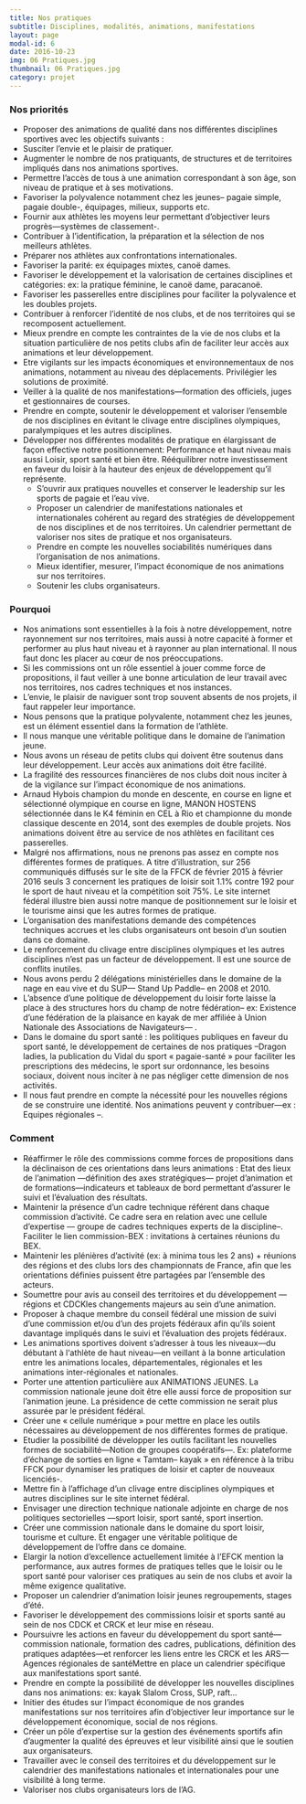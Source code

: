 ```yaml
---
title: Nos pratiques
subtitle: Disciplines, modalités, animations, manifestations
layout: page
modal-id: 6
date: 2016-10-23
img: 06 Pratiques.jpg
thumbnail: 06 Pratiques.jpg
category: projet
---
```


### Nos priorités

  - Proposer des animations de qualité dans nos différentes disciplines sportives avec les objectifs suivants :
  - Susciter l’envie et le plaisir de pratiquer.
  - Augmenter le nombre de nos pratiquants, de structures et de territoires impliqués dans nos animations sportives.
  -  Permettre l’accès de tous à une animation correspondant à son âge, son niveau de pratique et à ses motivations.
  - Favoriser la polyvalence notamment chez les jeunes– pagaie simple, pagaie double-, équipages, milieux, supports etc.
  - Fournir aux athlètes les moyens leur permettant d’objectiver leurs progrès—systèmes de classement-.
  - Contribuer à l’identification, la préparation et la sélection de nos meilleurs athlètes.
  - Préparer nos athlètes aux confrontations internationales.
  - Favoriser la parité: ex équipages mixtes, canoë dames.
  - Favoriser le développement et la valorisation de certaines disciplines et catégories: ex: la pratique féminine, le canoë dame, paracanoë.
  - Favoriser les passerelles entre disciplines pour faciliter la polyvalence et les doubles projets.
  - Contribuer à renforcer l’identité de nos clubs, et de nos territoires qui se recomposent actuellement.
  - Mieux prendre en compte les contraintes de la vie de nos clubs et la situation particulière de nos petits clubs afin de faciliter leur accès aux animations et leur développement.
  - Etre vigilants sur les impacts économiques et environnementaux de nos animations, notamment au niveau des déplacements. Privilégier les solutions de proximité.
  - Veiller à la qualité de nos manifestations—formation des officiels, juges et gestionnaires de courses.
  - Prendre en compte, soutenir le développement et valoriser l’ensemble de nos disciplines en évitant le clivage entre disciplines olympiques, paralympiques et les autres disciplines.
  - Développer nos différentes modalités de pratique en élargissant de façon effective notre positionnement: Performance et haut niveau mais aussi Loisir, sport santé et bien être. Rééquilibrer notre investissement en faveur du loisir à la hauteur des enjeux de développement qu’il représente.
    - S’ouvrir aux pratiques nouvelles et conserver le leadership sur les sports de pagaie et l’eau vive.
    - Proposer un calendrier de manifestations nationales et internationales cohérent au regard des stratégies de développement de nos disciplines et de nos territoires. Un calendrier permettant de valoriser nos sites de pratique et nos organisateurs.
    - Prendre en compte les nouvelles sociabilités numériques dans l’organisation de nos animations.
    - Mieux identifier, mesurer, l’impact économique de nos animations sur nos territoires.
    - Soutenir les clubs organisateurs.


### Pourquoi

  - Nos animations sont essentielles à la fois à notre développement, notre rayonnement sur nos territoires, mais aussi à notre capacité à former et performer au plus haut niveau et à rayonner au plan international. Il nous faut donc les placer au cœur de nos préoccupations.
  - Si les commissions ont un rôle essentiel à jouer comme force de propositions, il faut veiller à une bonne articulation de leur travail avec nos territoires, nos cadres techniques et nos instances.
  - L’envie, le plaisir de naviguer sont trop souvent absents de nos projets, il faut rappeler leur importance.
  - Nous pensons que la pratique polyvalente, notamment chez les jeunes, est un élément essentiel dans la formation de l’athlète.
  - Il nous manque une véritable politique dans le domaine de l’animation jeune.
  - Nous avons un réseau de petits clubs qui doivent être soutenus dans leur développement. Leur accès aux animations doit être facilité.
  - La fragilité des ressources financières de nos clubs doit nous inciter à de la vigilance sur l’impact économique de nos animations.
  - Arnaud Hybois champion du monde en descente, en course en ligne et sélectionné olympique en course en ligne, MANON HOSTENS sélectionnée dans le K4 féminin en CEL à Rio et championne du monde classique descente en 2014, sont des exemples de double projets. Nos animations doivent être au service de nos athlètes en facilitant ces passerelles.
  - Malgré nos affirmations, nous ne prenons pas assez en compte nos différentes formes de pratiques. A titre d’illustration, sur 256 communiqués diffusés sur le site de la FFCK de février 2015 à février 2016 seuls 3 concernent les pratiques de loisir soit 1.1% contre 192 pour le sport de haut niveau et la compétition soit 75%. Le site internet fédéral illustre bien aussi notre manque de positionnement sur le loisir et le tourisme ainsi que les autres formes de pratique.
  - L’organisation des manifestations demande des compétences techniques accrues et les clubs organisateurs ont besoin d’un soutien dans ce domaine.
  - Le renforcement du clivage entre disciplines olympiques et les autres disciplines n’est pas un facteur de développement. Il est une source de conflits inutiles.
  - Nous avons perdu 2 délégations ministérielles dans le domaine de la nage en eau vive et du SUP— Stand Up Paddle– en 2008 et 2010.
  - L’absence d’une politique de développement du loisir forte laisse la place à des structures hors du champ de notre fédération– ex: Existence d’une fédération de la plaisance en kayak de mer affiliée à Union Nationale des Associations de Navigateurs— .
  - Dans le domaine du sport santé : les politiques publiques en faveur du sport santé, le développement de certaines de nos pratiques –Dragon ladies, la publication du Vidal du sport « pagaie-santé » pour faciliter les prescriptions des médecins, le sport sur ordonnance, les besoins sociaux, doivent nous inciter à ne pas négliger cette dimension de nos activités.
  - Il nous faut prendre en compte la nécessité pour les nouvelles régions de se construire une identité. Nos animations peuvent y contribuer—ex : Equipes régionales –.

### Comment

  - Réaffirmer le rôle des commissions comme forces de propositions dans la déclinaison de ces orientations dans leurs animations : Etat des lieux de l’animation —définition des axes stratégiques— projet d’animation et de formations—indicateurs et tableaux de bord permettant d’assurer le suivi et l’évaluation des résultats.
  - Maintenir la présence d’un cadre technique référent dans chaque commission d’activité. Ce cadre sera en relation avec une cellule d’expertise — groupe de cadres techniques experts de la discipline–. Faciliter le lien commission-BEX : invitations à certaines réunions du BEX.
  - Maintenir les plénières d’activité (ex: à minima tous les 2 ans) + réunions des régions et des clubs lors des championnats de France, afin que les orientations définies puissent être partagées par l’ensemble des acteurs.
  - Soumettre pour avis au conseil des territoires et du développement —régions et CDCKles changements majeurs au sein d’une animation.
  - Proposer à chaque membre du conseil fédéral une mission de suivi d’une commission et/ou d’un des projets fédéraux afin qu’ils soient davantage impliqués dans le suivi et l’évaluation des projets fédéraux.
  - Les animations sportives doivent s’adresser à tous les niveaux—du débutant à l‘athlète de haut niveau—en veillant à la bonne articulation entre les animations locales, départementales, régionales et les animations inter-régionales et nationales.
  - Porter une attention particulière aux ANIMATIONS JEUNES. La commission nationale jeune doit être elle aussi force de proposition sur l’animation jeune. La présidence de cette commission ne serait plus assurée par le président fédéral.
  - Créer une « cellule numérique » pour mettre en place les outils nécessaires au développement de nos différentes formes de pratique.
  - Etudier la possibilité de développer les outils facilitant les nouvelles formes de sociabilité—Notion de groupes coopératifs—. Ex: plateforme d’échange de sorties en ligne « Tamtam– kayak » en référence à la tribu FFCK pour dynamiser les pratiques de loisir et capter de nouveaux licenciés-.
  - Mettre fin à l’affichage d’un clivage entre disciplines olympiques et autres disciplines sur le site internet fédéral.
  - Envisager une direction technique nationale adjointe en charge de nos politiques sectorielles —sport loisir, sport santé, sport insertion.
  - Créer une commission nationale dans le domaine du sport loisir, tourisme et culture. Et engager une véritable politique de développement de l’offre dans ce domaine.
  - Elargir la notion d’excellence actuellement limitée à l’EFCK mention la performance, aux autres formes de pratiques telles que le loisir ou le sport santé pour valoriser ces pratiques au sein de nos clubs et avoir la même exigence qualitative.
  - Proposer un calendrier d’animation loisir jeunes regroupements, stages d’été.
  - Favoriser le développement des commissions loisir et sports santé au sein de nos CDCK et CRCK et leur mise en réseau.
  - Poursuivre les actions en faveur du développement du sport santé—commission nationale, formation des cadres, publications, définition des pratiques adaptées—et renforcer les liens entre les CRCK et les ARS— Agences régionales de santéMettre en place un calendrier spécifique aux manifestations sport santé.
  - Prendre en compte la possibilité de développer les nouvelles disciplines dans nos animations: ex: kayak Slalom Cross, SUP, raft...
  - Initier des études sur l’impact économique de nos grandes manifestations sur nos territoires afin d’objectiver leur importance sur le développement économique, social de nos régions.
  - Créer un pôle d’expertise sur la gestion des événements sportifs afin d’augmenter la qualité des épreuves et leur visibilité ainsi que le soutien aux organisateurs.
  - Travailler avec le conseil des territoires et du développement sur le calendrier des manifestations nationales et internationales pour une visibilité à long terme.
  - Valoriser nos clubs organisateurs lors de l’AG.
